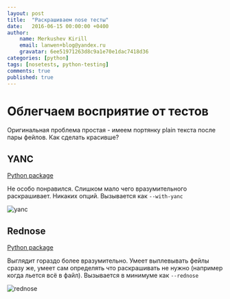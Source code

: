 ```yaml
---
layout: post
title:  "Раскрашиваем nose тесты"
date:   2016-06-15 00:00:00 +0400
author:
    name: Merkushev Kirill
    email: lanwen+blog@yandex.ru
    gravatar: 6ee51971263d8c9a1e70e1dac7418d36
categories: [python]
tags: [nosetests, python-testing]
comments: true
published: true
---
```


# Облегчаем восприятие от тестов

Оригинальная проблема простая - имеем портянку plain текста после пары фейлов. Как сделать красивше?

## YANC

[Python package](https://pypi.python.org/pypi/yanc)

Не особо понравился. Слишком мало чего вразумительного раскрашивает. Никаких опций. Вызывается как `--with-yanc`

![yanc](http://blog.qatools.ru/images/2016-06-15_21-13-40.png)

## Rednose

[Python package](https://pypi.python.org/pypi/rednose)

Выглядит гораздо более вразумительно. Умеет выплевывать фейлы сразу же, 
умеет сам определять что раскрашивать не нужно (например когда льется всё в файл). Вызывается в минимуме как `--rednose`

![rednose](http://blog.qatools.ru/images/2016-06-15_21-24-01.png)
